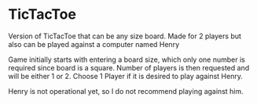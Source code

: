 # TicTacToe
Version of TicTacToe that can be any size board. Made for 2 players but also can be played against a computer named Henry

Game initially starts with entering a board size, which only one number is required since board is a square. Number of players is then requested and will be either 1 or 2. Choose 1 Player if it is desired to play against Henry. 

Henry is not operational yet, so I do not recommend playing against him. 
